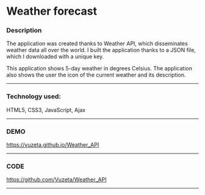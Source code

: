 # Weather forecast

### Description 

The application was created thanks to Weather API, which disseminates weather data all over the world.
I built the application thanks to a JSON file, which I downloaded with a unique key.

This application shows 5-day weather in degrees Celsius.
The application also shows the user the icon of the current weather and its description.

------------
### Technology used:

HTML5, CSS3, JavaScript, Ajax

 ------------
### DEMO

https://vuzeta.github.io/Weather_API

------------
### CODE

https://github.com/Vuzeta/Weather_API

------------
